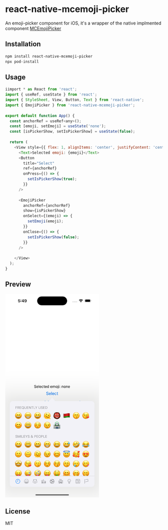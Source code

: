 # react-native-mcemoji-picker

An emoji-picker component for iOS, it's a wrapper of the native implmented component [MCEmojiPicker](https://github.com/izyumkin/MCEmojiPicker)

## Installation

```sh
npm install react-native-mcemoji-picker
npx pod-install
```

## Usage

```js
iimport * as React from 'react';
import { useRef, useState } from 'react';
import { StyleSheet, View, Button, Text } from 'react-native';
import { EmojiPicker } from 'react-native-mcemoji-picker';

export default function App() {
  const anchorRef = useRef<any>();
  const [emoji, setEmoji] = useState('none');
  const [isPickerShow, setIsPickerShow] = useState(false);

  return (
    <View style={{ flex: 1, alignItems: 'center', justifyContent: 'center' }}>
      <Text>Selected emoji: {emoji}</Text>
      <Button
        title="Select"
        ref={anchorRef}
        onPress={() => {
          setIsPickerShow(true);
        }}
      />

      <EmojiPicker
        anchorRef={anchorRef}
        show={isPickerShow}
        onSelect={(emoji) => {
          setEmoji(emoji);
        }}
        onClose={() => {
          setIsPickerShow(false);
        }}
      />

    </View>
  );
}
```

## Preview
<img src="./preview.png" width="300">

## License

MIT
